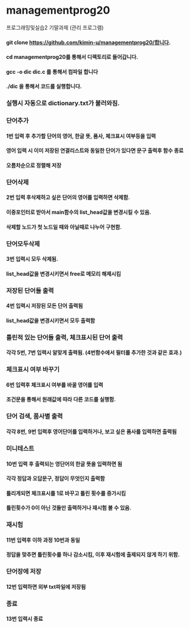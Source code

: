 # managementprog20
프로그래밍및실습2 기말과제 (관리 프로그램) 

#### git clone https://github.com/kimin-u/managementprog20/합니다.
#### cd managementprog20를 통해서 디렉토리로 들어갑니다.
#### gcc -o dic dic.c 를 통해서 컴파일 합니다
#### ./dic 을 통해서 코드를 실행합니다.
### 실행시  자동으로 dictionary.txt가 불러와짐.
### 단어추가
#### 1번 입력 후 추가할 단어의 영어, 한글 뜻, 품사, 체크표시 여부등을 입력
#### 영어 입력 시 이미 저장된 연결리스트와 동일한 단어가 있다면 문구 출력후 함수 종료 
#### 오름차순으로 정렬해 저장
### 단어삭제
#### 2번 입력 후삭제하고 싶은 단어의 영어를 입력하면 삭제함.
#### 이중포인터로 받아서 main함수의 list_head값을 변경시킬 수 있음.
#### 삭제할 노드가 첫 노드일 때와 아닐때로 나누어 구현함.
### 단어모두삭제
#### 3번 입력시 모두 삭제됨.
#### list_head값을 변경시키면서 free로 메모리 해제시킴
### 저장된 단어들 출력
#### 4번 입력시 저장된 모든 단어 출력됨
#### list_head값을 변경시키면서 모두 출력함
### 틀린적 있는 단어들 출력, 체크표시된 단어 출력
#### 각각 5번, 7번 입력시 알맞게 출력됨. (4번함수에서 필터를 추가한 것과 같은 효과.)
### 체크표시 여부 바꾸기
#### 6번 입력후 체크표시 여부를 바꿀 영어를 입력 
#### 조건문을 통해서 원래값에 따라 다른 코드를 실행함. 
### 단어 검색, 품사별 출력
#### 각각 8번, 9번 입력후 영어단어를 입력하거나, 보고 싶은 품사를 입력하면 출력됨
### 미니테스트
#### 10번 입력 후 출력되는 영단어의 한글 뜻을 입력하면 됨
#### 각각 정답과 오답문구, 정답이 무엇인지 출력함
#### 틀리게되면 체크표시를 1로 바꾸고 틀린 횟수를 증가시킴
#### 틀린횟수가 0이 아닌 것들만 출력하거나 재시험 볼 수 있음.
### 재시험
#### 11번 입력후 이하 과정 10번과 동일
#### 정답을 맞추면 틀린횟수를 하나 감소시킴, 이후 재시험에 출제되지 않게 하기 위함.
### 단어장에 저장
#### 12번 입력하면 외부 txt파일에 저장됨
### 종료
#### 13번 입력시 종료
